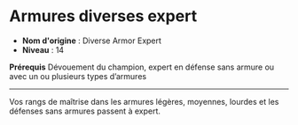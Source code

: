 # Armures diverses expert

 * **Nom d'origine** : Diverse Armor Expert
 * **Niveau** : 14


<p><strong>Prérequis</strong> Dévouement du champion, expert en défense sans armure ou avec un ou plusieurs types d’armures</p>
<hr>
<p>Vos rangs de maîtrise dans les armures légères, moyennes, lourdes et les défenses sans armures passent à expert.</p>